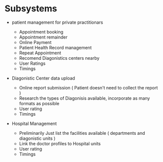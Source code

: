 
# Subsystems

+  patient management for private practitionars
	+ Appointment booking 
	+ Appointment remainder
	+ Online Payment
	+ Patient Health Record management
	+ Repeat Appointment
	+ Recomend Diagonistics centers nearby
	+ User Ratings
	+ Timings

+ Diagonistic Center data upload
	+ Online report submission ( Patient doesn't need to collect the report )
	+ Research the types of Diagonisis available, incorporate as many formats as possible
	+ User rating
	+ Timings

+ Hospital Management 
	+ Preliminarily Just list the facilities available ( departments and diagonistic units )
	+ Link the doctor profiles to Hospital units
	+ User rating
	+ Timings

